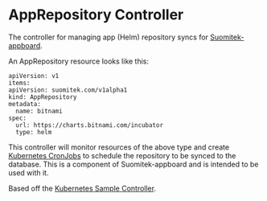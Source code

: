 # AppRepository Controller

The controller for managing app (Helm) repository syncs for
[Suomitek-appboard](https://suomitek.com).

An AppRepository resource looks like this:

```
apiVersion: v1
items:
apiVersion: suomitek.com/v1alpha1
kind: AppRepository
metadata:
  name: bitnami
spec:
  url: https://charts.bitnami.com/incubator
  type: helm
```

This controller will monitor resources of the above type and create [Kubernetes
CronJobs](https://kubernetes.io/docs/concepts/workloads/controllers/cron-jobs/)
to schedule the repository to be synced to the database. This is a component of
Suomitek-appboard and is intended to be used with it.

Based off the [Kubernetes Sample
Controller](https://github.com/kubernetes/sample-controller).
